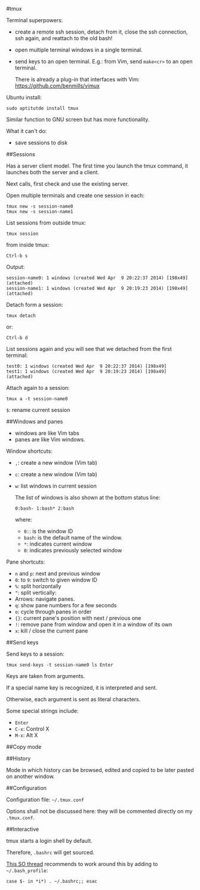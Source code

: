 #tmux

Terminal superpowers:

-   create a remote ssh session, detach from it, close the ssh connection, ssh again, and reattach to the old bash!

-   open multiple terminal windows in a single terminal.

-   send keys to an open terminal. E.g.: from Vim, send `make<cr>` to an open terminal.

    There is already a plug-in that interfaces with Vim: <https://github.com/benmills/vimux>

Ubuntu install:

    sudo aptitutde install tmux

Similar function to GNU screen but has more functionality.

What it can't do:

- save sessions to disk

##Sessions

Has a server client model. The first time you launch the tmux command, it launches both the server and a client.

Next calls, first check and use the existing server.

Open multiple terminals and create one session in each:

    tmux new -s session-name0
    tmux new -s session-name1

List sessions from outside tmux:

    tmux session

from inside tmux:

    Ctrl-b s

Output:

    session-name0: 1 windows (created Wed Apr  9 20:22:37 2014) [198x49] (attached)
    session-name1: 1 windows (created Wed Apr  9 20:19:23 2014) [198x49] (attached)

Detach form a session:

    tmux detach

or:

    Ctrl-b d

List sessions again and you will see that we detached from the first terminal:

    test0: 1 windows (created Wed Apr  9 20:22:37 2014) [198x49]
    test1: 1 windows (created Wed Apr  9 20:19:23 2014) [198x49] (attached)

Attach again to a session:

    tmux a -t session-name0

`$`: rename current session

##Windows and panes

- windows are like Vim tabs
- panes are like Vim windows.

Window shortcuts:

-   `,`: create a new window (Vim tab)

-   `c`: create a new window (Vim tab)

-   `w`: list windows in current session

    The list of windows is also shown at the bottom status line:

        0:bash- 1:bash* 2:bash

    where:

    - `0:`: is the window ID
    - `bash`: is the default name of the window.
    - `*`: indicates current window
    - `0`: indicates previously selected window

Pane shortcuts:

- `n` and `p`: next and previous window
- `0`: to `9`: switch to given window ID
- `%`: split horizontally
- `"`: split vertically:
- Arrows: navigate panes.
- `q`: show pane numbers for a few seconds
- `o`: cycle through panes in order
- `{}`: current pane's position with next / previous one
- `!`: remove pane from window and open it in a window of its own
- `x`: kill / close the current pane

##Send keys

Send keys to a session:

    tmux send-keys -t session-name0 ls Enter

Keys are taken from arguments.

If a special name key is recognized, it is interpreted and sent.

Otherwise, each argument is sent as literal characters.

Some special strings include:

- `Enter`
- `C-x`: Control X
- `M-x`: Alt X

##Copy mode

##History

Mode in which history can be browsed, edited and copied to be later pasted on another window.

##Configuration

Configuration file: `~/.tmux.conf`

Options shall not be discussed here: they will be commented directly on my `.tmux.conf`.

##Interactive

tmux starts a login shell by default.

Therefore, `.bashrc` will get sourced.

[This SO thread](http://unix.stackexchange.com/questions/38402/aliases-and-tmux) recommends to work around this by adding to `~/.bash_profile`:

    case $- in *i*) . ~/.bashrc;; esac
